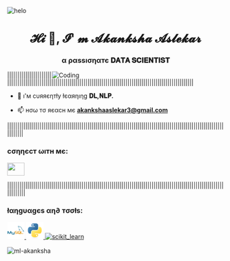 ![helo](https://user-images.githubusercontent.com/89390696/173287660-a6892d56-9be0-40c9-856c-f807ac3a3302.gif)
<h1 align="center">𝓗𝓲 👋, 𝓘' 𝓶 𝓐𝓴𝓪𝓷𝓴𝓼𝓱𝓪 𝓐𝓼𝓵𝓮𝓴𝓪𝓻</h1>
<h3 align="center">α ραssıσηαтє 𝐃𝐀𝐓𝐀 𝐒𝐂𝐈𝐄𝐍𝐓𝐈𝐒𝐓</h3>

<img align="right" alt="Coding" width="400" src="https://www.bing.com/th/id/OGC.b8621d221ed49bf3bf0abcb7e7efee87?pid=1.7&rurl=https%3a%2f%2fcdn.dribbble.com%2fusers%2f1019864%2fscreenshots%2f3079099%2fcodeloop.gif&ehk=1pUq2QV7aTpjkq3DC6ewAWbipixbWFCWbd4Wso5U3WE%3d">

|||||||||||||||||||||||||||||||||||||||||||||||||||||||||||||||||||||||||||||||||||||||||||||||||||||||||||||||||||

- 🌱 ı'м cυяяєηтły łєαяηıηg **𝐃𝐋,𝐍𝐋𝐏.**

- 📫 нσω тσ яєαcн мє **akankshaaslekar3@gmail.com**

||||||||||||||||||||||||||||||||||||||||||||||||||||||||||||||||||||||||||||||||||||||||||||||||||||||||||||||||||||
<h3 align="left">cσηηєcт ωıтн мє:</h3>
<p align="left">
<a href="https://linkedin.com/in/akanksha-aslekar-49b9a21aa" target="blank"><img align="center" src="https://raw.githubusercontent.com/rahuldkjain/github-profile-readme-generator/master/src/images/icons/Social/linked-in-alt.svg" alt="" height="30" width="40" /></a>
</p>

|||||||||||||||||||||||||||||||||||||||||||||||||||||||||||||||||||||||||||||||||||||||||||||||||||||||||||||||||||||

<h3 align="left">łαηgυαgєs αη∂ тσσłs:</h3>
<p align="left">
<a href="https://www.mysql.com/" target="_blank"> <img src="https://raw.githubusercontent.com/devicons/devicon/master/icons/mysql/mysql-original-wordmark.svg" alt="mysql" width="40" height="40"/> </a> 
<a href="https://www.python.org" target="_blank"> <img src="https://raw.githubusercontent.com/devicons/devicon/master/icons/python/python-original.svg" alt="python" width="40" height="40"/> </a>
<a href="https://scikit-learn.org/" target="_blank"> <img src="https://upload.wikimedia.org/wikipedia/commons/0/05/Scikit_learn_logo_small.svg" alt="scikit_learn" width="40" height="40"/> </a> </p>

<p><img align="center" src="https://github-readme-stats.vercel.app/api/top-langs?username=ml-akanksha&show_icons=true&locale=en&layout=compact" alt="ml-akanksha" /></p>
